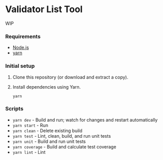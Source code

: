 # Validator List Tool

WIP

### Requirements

- [Node.js](https://nodejs.org/en/download/)
- [yarn](https://yarnpkg.com/en/)

### Initial setup

1.  Clone this repository (or download and extract a copy).

2.  Install dependencies using Yarn.

        yarn

### Scripts

- `yarn dev` - Build and run; watch for changes and restart automatically
- `yarn start` - Run
- `yarn clean` - Delete existing build
- `yarn test` - Lint, clean, build, and run unit tests
- `yarn unit` - Build and run unit tests
- `yarn coverage` - Build and calculate test coverage
- `yarn lint` - Lint
